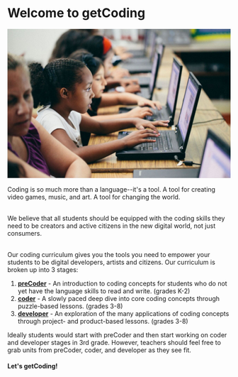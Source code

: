 # Welcome to getCoding

![coding image](images/getcoding_2.jpg)

Coding is so much more than a language--it's a tool. A tool for creating video games, music, and art. A tool for changing the world.
<br spacing="1"></br>

We believe that all students should be equipped with the coding skills they need to be creators and active citizens in the new digital world, not just consumers.
<br spacing="1"></br>

Our coding curriculum gives you the tools you need to empower your students to be digital developers, artists and citizens. Our curriculum is broken up into 3 stages:

1. **[preCoder](precoder)** - An introduction to coding concepts for students who do not yet have the language skills to read and write. (grades K-2)
2. **[coder](coder)** - A slowly paced deep dive into core coding concepts through puzzle-based lessons. (grades 3-8)
3. **[developer](developer)** - An exploration of the many applications of coding concepts through project- and product-based lessons. (grades 3-8)

Ideally students would start with preCoder and then start working on coder and developer stages in 3rd grade. However, teachers should feel free to grab units from preCoder, coder, and developer as they see fit.

#### Let's getCoding!
